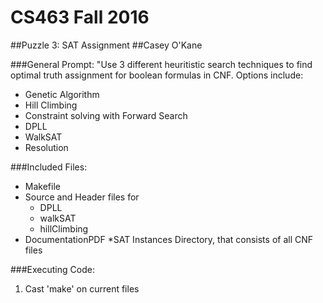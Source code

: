 # CS463 Fall 2016
##Puzzle 3: SAT Assignment 
##Casey O'Kane

###General Prompt:
"Use 3 different heuritistic search techniques to find optimal truth
assignment for boolean formulas in CNF. Options include:

* Genetic Algorithm
* Hill Climbing
* Constraint solving with Forward Search
* DPLL
* WalkSAT
* Resolution

###Included Files:
* Makefile
* Source and Header files for 
    * DPLL
    * walkSAT
    * hillClimbing 
* DocumentationPDF
*SAT Instances Directory, that consists of all CNF files

###Executing Code:
1. Cast 'make' on current files
